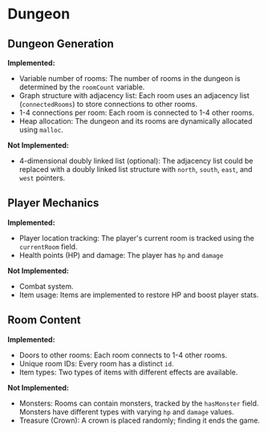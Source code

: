 # Dungeon
 
## Dungeon Generation

**Implemented:**
- Variable number of rooms: The number of rooms in the dungeon is determined by the `roomCount` variable.
- Graph structure with adjacency list: Each room uses an adjacency list (`connectedRooms`) to store connections to other rooms.
- 1-4 connections per room: Each room is connected to 1-4 other rooms.
- Heap allocation: The dungeon and its rooms are dynamically allocated using `malloc`.

**Not Implemented:**
- 4-dimensional doubly linked list (optional): The adjacency list could be replaced with a doubly linked list structure with `north`, `south`, `east`, and `west` pointers.

## Player Mechanics

**Implemented:**
- Player location tracking: The player's current room is tracked using the `currentRoom` field.
- Health points (HP) and damage: The player has `hp` and `damage` 

**Not Implemented:**
- Combat system.
- Item usage: Items are implemented to restore HP and boost player stats.

## Room Content

**Implemented:**
- Doors to other rooms: Each room connects to 1-4 other rooms.
- Unique room IDs: Every room has a distinct `id`.
- Item types: Two types of items with different effects are available.

**Not Implemented:**
- Monsters: Rooms can contain monsters, tracked by the `hasMonster` field. Monsters have different types with varying `hp` and `damage` values.
- Treasure (Crown): A crown is placed randomly; finding it ends the game.
